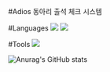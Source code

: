 #Adios 동아리 출석 체크 시스템

#Languages
<img src="https://img.shields.io/badge/Python-F2F2F2?style=flat-square&logo=Python&logoColor=4479A1"/>
<img src="https://img.shields.io/badge/MySQL-F2F2F2?style=flat-square&logo=MySQL&logoColor=4479A1"/>

#Tools
<img src="https://img.shields.io/badge/Git-F05032?style=flat-square&logo=git&logoColor=FFFFFF"/>

![Anurag's GitHub stats](https://github-readme-stats.vercel.app/api?username=y2chan&show_icons=true&theme=dark)
